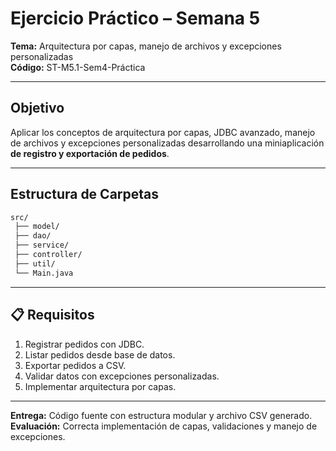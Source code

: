 # Ejercicio Práctico – Semana 5 
**Tema:** Arquitectura por capas, manejo de archivos y excepciones personalizadas  
**Código:** ST-M5.1-Sem4-Práctica  

---

## Objetivo  
Aplicar los conceptos de arquitectura por capas, JDBC avanzado, manejo de archivos y excepciones personalizadas desarrollando una miniaplicación **de registro y exportación de pedidos**.

---

## Estructura de Carpetas
```bash
src/
 ├── model/
 ├── dao/
 ├── service/
 ├── controller/
 ├── util/
 └── Main.java
```

---

## 📋 Requisitos
1. Registrar pedidos con JDBC.
2. Listar pedidos desde base de datos.
3. Exportar pedidos a CSV.
4. Validar datos con excepciones personalizadas.
5. Implementar arquitectura por capas.

---

**Entrega:** Código fuente con estructura modular y archivo CSV generado.
**Evaluación:** Correcta implementación de capas, validaciones y manejo de excepciones.